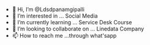 - 👋 Hi, I’m @Ldsdpanamgipalli
- 👀 I’m interested in ... Social Media
- 🌱 I’m currently learning ... Service Desk Course
- 💞️ I’m looking to collaborate on ... Linedata Company
- 📫 How to reach me ...through what'sapp

<!---
Ldsdpanamgipalli/Ldsdpanamgipalli is a ✨ special ✨ repository because its `README.md` (this file) appears on your GitHub profile.
You can click the Preview link to take a look at your changes.
--->
